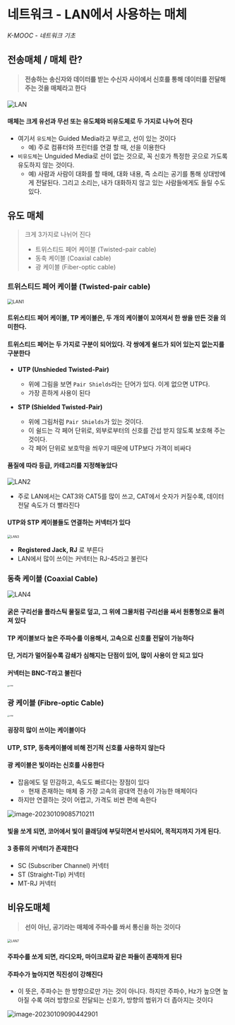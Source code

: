 # 네트워크 - LAN에서 사용하는 매체

*K-MOOC - 네트워크 기초*



## 전송매체 / 매체 란?

> #### 전송하는 송신자와 데이터를 받는 수신자 사이에서 신호를 통해 데이터를 전달해 주는 것을 매체라고 한다

![LAN](5_네트워크_LAN_매체의_종류.assets/LAN.png)

#### 매체는 크게 유선과 무선 또는 유도체와 비유도체로 두 가지로 나누어 진다

- 여기서 `유도체`는 Guided Media라고 부르고, 선이 있는 것이다
  - 예) 주로 컴퓨터와 프린터를 연결 할 때, 선을 이용한다
- `비유도체`는 Unguided Media로 선이 없는 것으로, 꼭 신호가 특정한 곳으로 가도록 유도하지 않는 것이다.
  - 예) 사람과 사람이 대화를 할 때에, 대화 내용, 즉 소리는 공기를 통해 상대방에게 전달된다. 그리고 소리는, 내가 대화하지 않고 있는 사람들에게도 들릴 수도 있다.



## 유도 매체

> 크게 3가지로 나뉘어 진다
>
> - 트위스티드 페어 케이블 (Twisted-pair cable)
> - 동축 케이블 (Coaxial cable)
> - 광 케이블 (Fiber-optic cable)



### 트위스티드 페어 케이블 (Twisted-pair cable)

<img src="5_네트워크_LAN_매체의_종류.assets/LAN1.png" alt="LAN1" style="zoom:75%;" />

#### 트위스티드 페어 케이블, TP 케이블은, 두 개의 케이블이 꼬여져서 한 쌍을 만든 것을 의미한다.

#### 트위스티드 페어는 두 가지로 구분이 되어있다. 각 쌍에게 쉴드가 되어 있는지 없는지를 구분한다

- **UTP (Unshieded Twisted-Pair)**
  - 위에 그림을 보면 `Pair Shields`라는 단어가 있다. 이게 없으면 UTP다.
  - 가장 흔하게 사용이 된다

- **STP (Shielded Twisted-Pair)**
  - 위에 그림처럼 `Pair Shields`가 있는 것이다.
  - 이 쉴드는 각 페어 단위로, 외부로부터의 신호를 간섭 받지 않도록 보호해 주는 것이다.
  - 각 페어 단위로 보호막을 씌우기 때문에 UTP보다 가격이 비싸다

#### 품질에 따라 등급, 카테고리를 지정해놓았다

![LAN2](5_네트워크_LAN_매체의_종류.assets/LAN2.jpg)

- 주로 LAN에서는 CAT3와 CAT5를 많이 쓰고, CAT에서 숫자가 커질수록, 데이터 전달 속도가 더 빨라진다

#### UTP와 STP 케이블들도 연결하는 커넥터가 있다

<img src="5_네트워크_LAN_매체의_종류.assets/LAN3.jpg" alt="LAN3" style="zoom:50%;" />

- **Registered Jack, RJ** 로 부른다
- LAN에서 많이 쓰이는 커넥터는 RJ-45라고 불린다



### 동축 케이블 (Coaxial Cable)

![LAN4](5_네트워크_LAN_매체의_종류.assets/LAN4.jpg)



#### 굵은 구리선을 플라스틱 물질로 덮고, 그 위에 그물처럼 구리선을 싸서 원통형으로 둘려져 있다

#### TP 케이블보다 높은 주파수를 이용해서, 고속으로 신호를 전달이 가능하다

#### 단, 거리가 멀어질수록 감쇄가 심해지는 단점이 있어, 많이 사용이 안 되고 있다

#### 커넥터는 BNC-T라고 불린다

<img src="5_네트워크_LAN_매체의_종류.assets/LAN5-16732223240959.jpg" alt="LAN5" style="zoom:25%;" />



### 광 케이블 (Fibre-optic Cable)

<img src="5_네트워크_LAN_매체의_종류.assets/LAN6.jpg" alt="LAN6" style="zoom:25%;" />

#### 굉장히 많이 쓰이는 케이블이다

#### UTP, STP, 동축케이블에 비해 전기적 신호를 사용하지 않는다

#### 광 케이블은 빛이라는 신호를 사용한다

- 잡음에도 덜 민감하고, 속도도 빠르다는 장점이 있다
  - 현재 존재하는 매체 중 가장 고속의 광대역 전송이 가능한 매체이다
- 하지만 연결하는 것이 어렵고, 가격도 비싼 편에 속한다

![image-20230109085710211](5_네트워크_LAN_매체의_종류.assets/image-20230109085710211.png)

#### 빛을 쏘게 되면, 코어에서 빛이 클래딩에 부딪히면서 반사되어, 목적지까지 가게 된다.

#### 3 종류의 커넥터가 존재한다

- SC (Subscriber Channel) 커넥터
- ST (Straight-Tip) 커넥터
- MT-RJ 커넥터



## 비유도매체

> #### 선이 아닌, 공기라는 매체에 주파수를 쏴서 통신을 하는 것이다

<img src="5_네트워크_LAN_매체의_종류.assets/LAN7.webp" alt="LAN7" style="zoom:50%;" />

#### 주파수를 쏘게 되면, 라디오파, 마이크로파 같은 파들이 존재하게 된다

#### 주파수가 높아지면 직진성이 강해진다

- 이 뜻은, 주파수는 한 방향으로만 가는 것이 아니다. 하지만 주파수, Hz가 높으면 높아질 수록 여러 방향으로 전달되는 신호가, 방향의 범위가 더 좁아지는 것이다

![image-20230109090442901](5_네트워크_LAN_매체의_종류.assets/image-20230109090442901.png)



